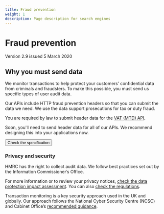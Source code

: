 ```yaml
---
title: Fraud prevention
weight: 1
description: Page description for search engines
---
```


# Fraud prevention

Version 2.9 issued 5 March 2020


## Why you must send data


We monitor transactions to help protect your customers' confidential data from criminals and fraudsters. To make this possible, you must send us specific types of user audit data.

Our APIs include HTTP fraud prevention headers so that you can submit the data we need. We use the data support prosecutions for tax or duty fraud.

You are required by law to submit header data for the <a href="/api-documentation/docs/api/service/vat-api/1.0">VAT (MTD) API</a>.

Soon, you'll need to send header data for all of our APIs. We recommend designing this into your applications now.

<button class="govuk-button" data-module="govuk-button">
  Check the specification
</button>

### Privacy and security

HMRC has the right to collect audit data. We follow best practices set out by the Information Commissioner’s Office.

For more information or to review your privacy notices, <a href="/api-documentation/assets/content/documentation/3f4c263faa8231bea05c1826b7f6b81c-TxM DPIA v3 1 Public.pdf">check the data protection impact assessment</a>. You can also <a href="http://www.legislation.gov.uk/uksi/2019/360/made">check the regulations</a>.

Transaction monitoring is a key security approach used in the UK and globally. Our approach follows the National Cyber Security Centre (NCSC) and Cabinet Office’s <a href="https://assets.publishing.service.gov.uk/government/uploads/system/uploads/attachment_data/file/271268/GPG_53_Transaction_Monitoring_issue_1-1_April_2013.pdf">recommended guidance</a>.
